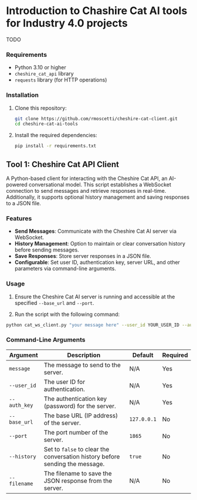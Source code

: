 # Introduction to Chashire Cat AI tools for Industry 4.0 projects
TODO

### Requirements

- Python 3.10 or higher
- `cheshire_cat_api` library
- `requests` library (for HTTP operations)

### Installation

1. Clone this repository:
    ```bash
    git clone https://github.com/rmoscetti/cheshire-cat-client.git
    cd cheshire-cat-ai-tools
    ```

2. Install the required dependencies:
    ```bash
    pip install -r requirements.txt
    ```

## Tool 1: Cheshire Cat API Client

A Python-based client for interacting with the Cheshire Cat API, an AI-powered conversational model. This script establishes a WebSocket connection to send messages and retrieve responses in real-time. Additionally, it supports optional history management and saving responses to a JSON file.

### Features

- **Send Messages**: Communicate with the Cheshire Cat AI server via WebSocket.
- **History Management**: Option to maintain or clear conversation history before sending messages.
- **Save Responses**: Store server responses in a JSON file.
- **Configurable**: Set user ID, authentication key, server URL, and other parameters via command-line arguments.

### Usage

1. Ensure the Cheshire Cat AI server is running and accessible at the specified `--base_url` and `--port`.

2. Run the script with the following command:
```bash
python cat_ws_client.py "your message here" --user_id YOUR_USER_ID --auth_key YOUR_AUTH_KEY [OPTIONS]
```

### Command-Line Arguments

| Argument      | Description                                                     | Default    | Required |
|---------------|-----------------------------------------------------------------|------------|----------|
| `message`     | The message to send to the server.                | N/A        | Yes      |
| `--user_id`   | The user ID for authentication.                                | N/A        | Yes      |
| `--auth_key`  | The authentication key (password) for the server.            | N/A        | Yes      |
| `--base_url`  | The base URL (IP address) of the server.                       | `127.0.0.1`| No       |
| `--port`      | The port number of the server.                           | `1865`     | No       |
| `--history`   | Set to `false` to clear the conversation history before sending the message. | `true` | No       |
| `--filename`  | The filename to save the JSON response from the server.        | N/A        | No       |
